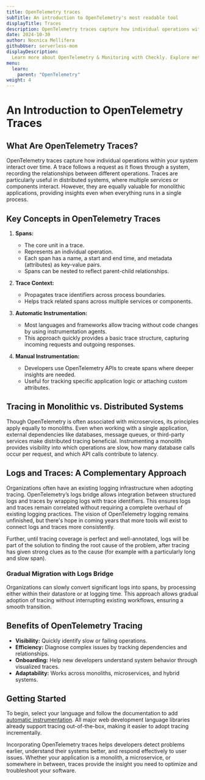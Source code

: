 ```yaml
---
title: OpenTelemetry traces
subTitle: An introduction to OpenTelemetry's most readable tool
displayTitle: Traces
description: OpenTelemetry traces capture how individual operations within your system interact over time. A trace follows a request as it flows through a system, recording the relationships between different operations. Traces are particularly useful in distributed systems, where multiple services or components interact. However, they are equally valuable for monolithic applications, providing insights even when everything runs in a single process.
date: 2024-10-30
author: Nocnica Mellifera
githubUser: serverless-mom
displayDescription: 
  Learn more about OpenTelemetry & Monitoring with Checkly. Explore metrics, one of the three pillars of observability.
menu:
  learn:
    parent: "OpenTelemetry"
weight: 4
---
```


# An Introduction to OpenTelemetry Traces

## What Are OpenTelemetry Traces?

OpenTelemetry traces capture how individual operations within your system interact over time. A trace follows a request as it flows through a system, recording the relationships between different operations. Traces are particularly useful in distributed systems, where multiple services or components interact. However, they are equally valuable for monolithic applications, providing insights even when everything runs in a single process.

## Key Concepts in OpenTelemetry Traces

1. **Spans:**  
   - The core unit in a trace.
   - Represents an individual operation.
   - Each span has a name, a start and end time, and metadata (attributes) as key-value pairs.
   - Spans can be nested to reflect parent-child relationships.

2. **Trace Context:**  
   - Propagates trace identifiers across process boundaries.
   - Helps track related spans across multiple services or components.

3. **Automatic Instrumentation:**  
   - Most languages and frameworks allow tracing without code changes by using instrumentation agents.
   - This approach quickly provides a basic trace structure, capturing incoming requests and outgoing responses.

4. **Manual Instrumentation:**  
   - Developers use OpenTelemetry APIs to create spans where deeper insights are needed.
   - Useful for tracking specific application logic or attaching custom attributes.

## Tracing in Monolithic vs. Distributed Systems

Though OpenTelemetry is often associated with microservices, its principles apply equally to monoliths. Even when working with a single application, external dependencies like databases, message queues, or third-party services make distributed tracing beneficial. Instrumenting a monolith provides visibility into which operations are slow, how many database calls occur per request, and which API calls contribute to latency.

## Logs and Traces: A Complementary Approach

Organizations often have an existing logging infrastructure when adopting tracing. OpenTelemetry’s logs bridge allows integration between structured logs and traces by wrapping logs with trace identifiers. This ensures logs and traces remain correlated without requiring a complete overhaul of existing logging practices. The vision of OpenTelemetry logging remains unfinished, but there's hope in coming years that more tools will exist to connect logs and traces more consistently.

Further, until tracing coverage is perfect and well-annotated, logs will be part of the solution to finding the root cause of the problem, after tracing has given strong clues as to the cause (for example with a particularly long and slow span).

### Gradual Migration with Logs Bridge

Organizations can slowly convert significant logs into spans, by processing either within their datastore or at logging time. This approach allows gradual adoption of tracing without interrupting existing workflows, ensuring a smooth transition. 

## Benefits of OpenTelemetry Tracing

- **Visibility:** Quickly identify slow or failing operations.
- **Efficiency:** Diagnose complex issues by tracking dependencies and relationships.
- **Onboarding:** Help new developers understand system behavior through visualized traces.
- **Adaptability:** Works across monoliths, microservices, and hybrid systems.

## Getting Started

To begin, select your language and follow the documentation to add [automatic instrumentation](learn/opentelemetry/otel-instrument/). All major web development language libraries already support tracing out-of-the-box, making it easier to adopt tracing incrementally.

Incorporating OpenTelemetry traces helps developers detect problems earlier, understand their systems better, and respond effectively to user issues. Whether your application is a monolith, a microservice, or somewhere in between, traces provide the insight you need to optimize and troubleshoot your software.